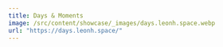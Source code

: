 ```yaml
---
title: Days & Moments
image: /src/content/showcase/_images/days.leonh.space.webp
url: "https://days.leonh.space/"
---
```

